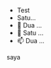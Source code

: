 - Test
- Satu...
- 🌱 Dua ...
- 💞️ Satu ...
- 📫 Dua ...

<!---
RickyMansur/RickyMansur is a ✨ special ✨ repository because its `README.md` (this file) appears on your GitHub profile.
You can click the Preview link to take a look at your changes.
--->
saya
